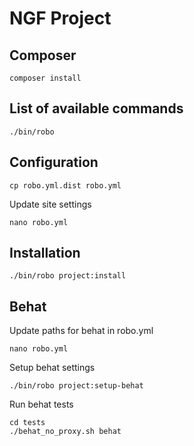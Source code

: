 # NGF Project


## Composer 

```
composer install
```

## List of available commands
```
./bin/robo
```


## Configuration 

```
cp robo.yml.dist robo.yml
```

Update site settings
```
nano robo.yml
```

## Installation

```
./bin/robo project:install
```

## Behat

Update paths for behat in robo.yml

```
nano robo.yml
```

Setup behat settings

```
./bin/robo project:setup-behat
```

Run behat tests

```
cd tests
./behat_no_proxy.sh behat
```